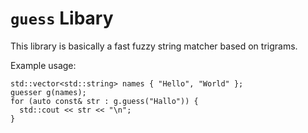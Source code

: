 # `guess` Libary

This library is basically a fast fuzzy string matcher based on trigrams.

Example usage:

    std::vector<std::string> names { "Hello", "World" };
    guesser g(names);
    for (auto const& str : g.guess("Hallo")) {
      std::cout << str << "\n";
    }